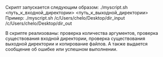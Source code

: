 Скрипт запускается следующим образом:
./myscript.sh <путь_к_входной_директории> <путь_к_выходной_директории>
Пример: ./myscript.sh /c/Users/chelo/Desktop/dir_input /c/Users/chelo/Desktop/dir_out

В скрипте реализованы: проверка количества аргументов, проверка существования входной директории, проверка существования выходной директории и копирование файлов. А также выдается сообщение об ошибке или успешном выполнении.
